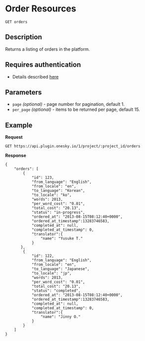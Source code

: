 # Order Resources

    GET orders

## Description
Returns a listing of orders in the platform.


## Requires authentication
- Details described [here](/README.md#authentication)


## Parameters
- `page` _(optional)_ - page number for pagination, default 1.
- `per_page` _(optional)_ - items to be returned per page, default 15.


## Example
**Request**

    GET https://api.plugin.onesky.io/1/project/:project_id/orders

**Response**
```
{
    "orders": [
        {
            "id": 123,
            "from_language": "English",
            "from_locale": "en",
            "to_language": "Korean",
            "to_locale": "ko",
            "words": 2013,
            "per_word_cost": "0.01",
            "total_cost": "20.13",
            "status": "in-progress",
            "ordered_at": "2013-08-15T08:12:40+0000",
            "ordered_at_timestamp":13283746583,
            "completed_at": null,
            "completed_at_timestamp": 0,
            "translator":{
                "name": "Yusuke T."
            }
       },
        {
            "id": 122,
            "from_language": "English",
            "from_locale": "en",
            "to_language": "Japanese",
            "to_locale": "jp",
            "words": 2013,
            "per_word_cost": "0.01",
            "total_cost": "20.13",
            "status": "completed",
            "ordered_at": "2013-08-15T08:12:40+0000",
            "ordered_at_timestamp":13283746583,
            "completed_at": null,
            "completed_at_timestamp": 0,
            "translator":{
                "name": "Jinny O."
            }
        }
    ]
}
```
